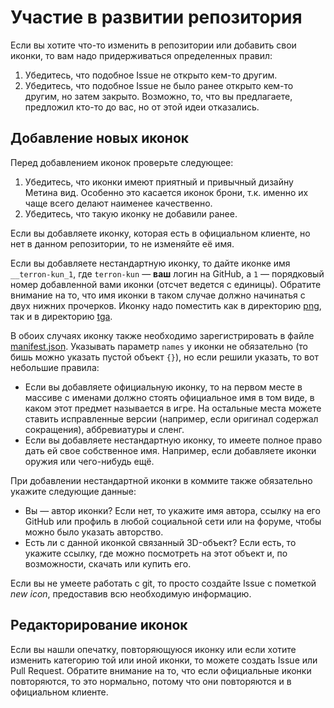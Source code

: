 # Участие в развитии репозитория

Если вы хотите что-то изменить в репозитории или добавить свои иконки, то вам надо придерживаться определенных правил:

1. Убедитесь, что подобное Issue не открыто кем-то другим.
2. Убедитесь, что подобное Issue не было ранее открыто кем-то другим, но затем закрыто. Возможно, то, что вы предлагаете, предложил кто-то до вас, но от этой идеи отказались.

## Добавление новых иконок

Перед добавлением иконок проверьте следующее:

1. Убедитесь, что иконки имеют приятный и привычный дизайну Метина вид. Особенно это касается иконок брони, т.к. именно их чаще всего делают наименее качественно.
2. Убедитесь, что такую иконку не добавили ранее.

Если вы добавляете иконку, которая есть в официальном клиенте, но нет в данном репозитории, то не изменяйте её имя.

Если вы добавляете нестандартную иконку, то дайте иконке имя `__terron-kun_1`, где `terron-kun` &mdash; **ваш** логин на GitHub, а `1` &mdash; порядковый номер добавленной вами иконки (отсчет ведется с единицы). Обратите внимание на то, что имя иконки в таком случае должно начинатья с двух нижних прочерков. Иконку надо поместить как в директорию [png](/png), так и в директорию [tga](/tga).

В обоих случаях иконку также необходимо зарегистрировать в файле [manifest.json](/manifest.json). Указывать параметр `names` у иконки не обязательно (то бишь можно указать пустой объект `{}`), но если решили указать, то вот небольшие правила:

* Если вы добавляете официальную иконку, то на первом месте в массиве с именами должно стоять официальное имя в том виде, в каком этот предмет называется в игре. На остальные места можете ставить исправленные версии (например, если оригинал содержал сокращения), аббревиатуры и сленг.
* Если вы добавляете нестандартную иконку, то имеете полное право дать ей свое собственное имя. Например, если добавляете иконки оружия или чего-нибудь ещё.

При добавлении нестандартной иконки в коммите также обязательно укажите следующие данные:

* Вы &mdash; автор иконки? Если нет, то укажите имя автора, ссылку на его GitHub или профиль в любой социальной сети или на форуме, чтобы можно было указать авторство.
* Есть ли с данной иконкой связанный 3D-объект? Если есть, то укажите ссылку, где можно посмотреть на этот объект и, по возможности, скачать или купить его.

Если вы не умеете работать с git, то просто создайте Issue с пометкой *new icon*, предоставив всю необходимую информацию.

## Редакторирование иконок

Если вы нашли опечатку, повторяющуюся иконку или если хотите изменить категорию той или иной иконки, то можете создать Issue или Pull Request. Обратите внимание на то, что если официальные иконки повторяются, то это нормально, потому что они повторяются и в официальном клиенте.
